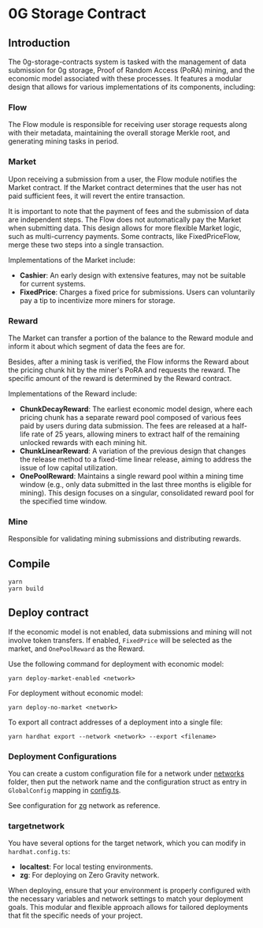 # 0G Storage Contract 

## Introduction

The 0g-storage-contracts system is tasked with the management of data submission for 0g storage, Proof of Random Access (PoRA) mining, and the economic model associated with these processes. It features a modular design that allows for various implementations of its components, including:

### Flow

The Flow module is responsible for receiving user storage requests along with their metadata, maintaining the overall storage Merkle root, and generating mining tasks in period.

### Market

Upon receiving a submission from a user, the Flow module notifies the Market contract. If the Market contract determines that the user has not paid sufficient fees, it will revert the entire transaction.

It is important to note that the payment of fees and the submission of data are independent steps. The Flow does not automatically pay the Market when submitting data. This design allows for more flexible Market logic, such as multi-currency payments. Some contracts, like FixedPriceFlow, merge these two steps into a single transaction.

Implementations of the Market include:
- **Cashier**: An early design with extensive features, may not be suitable for current systems.
- **FixedPrice**: Charges a fixed price for submissions. Users can voluntarily pay a tip to incentivize more miners for storage.

### Reward

The Market can transfer a portion of the balance to the Reward module and inform it about which segment of data the fees are for.

Besides, after a mining task is verified, the Flow informs the Reward about the pricing chunk hit by the miner's PoRA and requests the reward. The specific amount of the reward is determined by the Reward contract.

Implementations of the Reward include:
- **ChunkDecayReward**: The earliest economic model design, where each pricing chunk has a separate reward pool composed of various fees paid by users during data submission. The fees are released at a half-life rate of 25 years, allowing miners to extract half of the remaining unlocked rewards with each mining hit.
- **ChunkLinearReward**: A variation of the previous design that changes the release method to a fixed-time linear release, aiming to address the issue of low capital utilization.
- **OnePoolReward**: Maintains a single reward pool within a mining time window (e.g., only data submitted in the last three months is eligible for mining). This design focuses on a singular, consolidated reward pool for the specified time window.

### Mine

Responsible for validating mining submissions and distributing rewards.

## Compile

```shell
yarn
yarn build
```

## Deploy contract

If the economic model is not enabled, data submissions and mining will not involve token transfers. If enabled, `FixedPrice` will be selected as the market, and `OnePoolReward` as the Reward.

Use the following command for deployment with economic model:

```
yarn deploy-market-enabled <network>
```

For deployment without economic model:

```
yarn deploy-no-market <network>
```

To export all contract addresses of a deployment into a single file:
```
yarn hardhat export --network <network> --export <filename>
``` 

### Deployment Configurations

You can create a custom configuration file for a network under [networks](src/networks/) folder, then put the network name and the configuration struct as entry in `GlobalConfig` mapping in [config.ts](src/config.ts).

See configuration for [zg](src/networks/zerog_contract_config.ts) network as reference.

### targetnetwork

You have several options for the target network, which you can modify in `hardhat.config.ts`:

- **localtest**: For local testing environments.
- **zg**: For deploying on Zero Gravity network.

When deploying, ensure that your environment is properly configured with the necessary variables and network settings to match your deployment goals. This modular and flexible approach allows for tailored deployments that fit the specific needs of your project.
